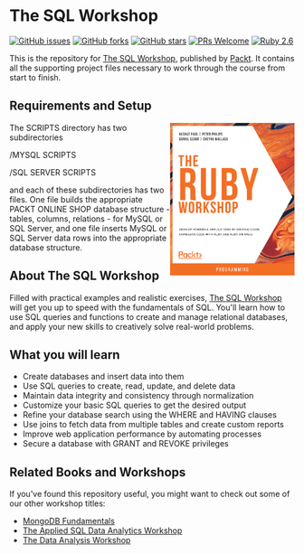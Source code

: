 # The SQL Workshop
[![GitHub issues](https://img.shields.io/github/issues/PacktWorkshops/The-SQL-Workshop.svg)](https://github.com/PacktWorkshops/The-SQL-Workshop/issues)
[![GitHub forks](https://img.shields.io/github/forks/PacktWorkshops/The-SQL-Workshop.svg)](https://github.com/PacktWorkshops/The-SQL-Workshop/network)
[![GitHub stars](https://img.shields.io/github/stars/PacktWorkshops/The-SQL-Workshop.svg)](https://github.com/PacktWorkshops/The-SQL-Workshop/stargazers)
[![PRs Welcome](https://img.shields.io/badge/PRs-welcome-brightgreen.svg)](https://github.com/PacktWorkshops/The-SQL-Workshop/pulls)
[![Ruby 2.6](https://img.shields.io/badge/Ruby-2.6-blue.svg)](https://rubyinstaller.org/)

This is the repository for [The SQL Workshop](https://www.amazon.com/SQL-Workshop-Interactive-Approach-Learning/dp/1838642358/ref=sr_1_1?dchild=1&keywords=The%20SQL%20Workshop&qid=1610708551&sr=8-1&utm_source=github&utm_medium=repository&utm_campaign=9781838642358&utm_term=SQL&utm_content=The%20SQL%20Workshop), published by [Packt](https://www.packtpub.com/?utm_source=github). It contains all the supporting project files necessary to work through the course from start to finish.

## Requirements and Setup
<a href="https://www.amazon.com/SQL-Workshop-Interactive-Approach-Learning/dp/1838642358/ref=sr_1_1?dchild=1&keywords=The%20SQL%20Workshop&qid=1610708551&sr=8-1&utm_source=github&utm_medium=repository&utm_campaign=9781838642358&utm_term=SQL&utm_content=The%20SQL%20Workshop"><img src="https://github.com/PacktWorkshops/Workshop-Covers/blob/master/The%20Ruby%20Workshop.png" alt="The Ruby Workshop" height="270px" width="220px" align="right" this.target="_blank"></a>

The SCRIPTS directory has two subdirectories

/MYSQL SCRIPTS

/SQL SERVER SCRIPTS

and each of these subdirectories has two files. One file builds the appropriate PACKT ONLINE SHOP database structure - tables, columns, relations - for MySQL or SQL Server, and one file inserts MySQL or SQL Server data rows into the appropriate database structure.

## About The SQL Workshop
Filled with practical examples and realistic exercises, [The SQL Workshop](https://www.amazon.com/SQL-Workshop-Interactive-Approach-Learning/dp/1838642358/ref=sr_1_1?dchild=1&keywords=The%20SQL%20Workshop&qid=1610708551&sr=8-1&utm_source=github&utm_medium=repository&utm_campaign=9781838642358&utm_term=SQL&utm_content=The%20SQL%20Workshop) will get you up to speed with the fundamentals of SQL. You'll learn how to use SQL queries and functions to create and manage relational databases, and apply your new skills to creatively solve real-world problems.	

## What you will learn
* Create databases and insert data into them
* Use SQL queries to create, read, update, and delete data
* Maintain data integrity and consistency through normalization
* Customize your basic SQL queries to get the desired output
* Refine your database search using the WHERE and HAVING clauses
* Use joins to fetch data from multiple tables and create custom reports
* Improve web application performance by automating processes
* Secure a database with GRANT and REVOKE privileges

## Related Books and Workshops
If you've found this repository useful, you might want to check out some of our other workshop titles:
* [MongoDB Fundamentals](https://www.amazon.com/MongoDB-Workshop-Interactive-Approach-Learning/dp/1839210648/ref=sr_1_1?dchild=1&keywords=MongoDB%20Fundamentals&qid=1611064650&s=books&sr=1-1&utm_source=github&utm_medium=repository&utm_campaign=9781839210648&utm_term=MongoDB&utm_content=MongoDB%20Fundamentals)
* [The Applied SQL Data Analytics Workshop](https://www.amazon.com/Applied-SQL-Data-Analytics-Workshop-ebook/dp/B085D91RNK/ref=sr_1_2?crid=1FDBQD0TEVVF9&dchild=1&keywords=applied%20sql%20data%20analytics%20workshop&qid=1610707878&sprefix=applied%20sql%20dat%2Caps%2C330&sr=8-2&utm_source=github&utm_medium=repository&utm_campaign=9781800203679&utm_term=Applied%20SQL%20Data%20Analytics&utm_content=The%20Applied%20SQL%20Data%20Analytics%20Workshop)
* [The Data Analysis Workshop](https://www.amazon.com/Data-Analysis-Workshop-state-art-ebook/dp/B08Q8HXRQ4/ref=sr_1_1?dchild=1&keywords=The%20Data%20Analysis%20Workshop&qid=1610708839&sr=8-1&utm_source=github&utm_medium=repository&utm_campaign=9781839211386&utm_term=Data%20Analysis&utm_content=The%20Data%20Analysis%20Workshop)
